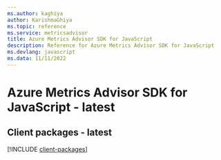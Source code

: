 ```yaml
---
ms.author: kaghiya
author: KarishmaGhiya
ms.topic: reference
ms.service: metricsadvisor
title: Azure Metrics Advisor SDK for JavaScript
description: Reference for Azure Metrics Advisor SDK for JavaScript
ms.devlang: javascript
ms.data: 11/11/2022
---
```

# Azure Metrics Advisor SDK for JavaScript - latest

## Client packages - latest
[!INCLUDE [client-packages](metrics-advisor-client-index.md)]